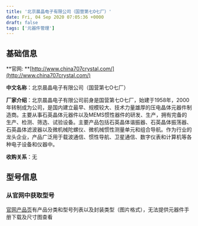 ```yaml
---
title: '北京晨晶电子有限公司（国营第七O七厂）'
date: Fri, 04 Sep 2020 07:05:36 +0000
draft: false
tags: ['元器件管理']
---
```


**基础信息**
--------

**官网: **[http://www.china707crystal.com/](http://www.china707crystal.com/)

**中文名称**：北京晨晶电子有限公司（国营第七O七厂）

**厂家介绍**：北京晨晶电子有限公司前身是国营第七O七厂，始建于1958年，2000年转制成为公司，是国内建立最早、规模较大、技术力量雄厚的压电晶体元器件制造商。主要从事石英晶体元器件以及MEMS惯性器件的研发、生产，拥有完备的生产、检测、筛选、试验设备。主要产品包括石英晶体谐振器、石英晶体振荡器、石英晶体滤波器以及微机械陀螺仪、微机械惯性测量单元和组合导航。作为行业的龙头企业，产品广泛用于载波通信、惯性导航、卫星通信、数字仪表和计算机等各种电子设备和仪器中。

**收购关系**：无

**型号信息**
--------

### **从官网中获取型号**

[官网产品页](http://www.china707crystal.com/products.aspx?cateid=9)有产品分类和型号列表以及封装类型（图片格式），无法提供元器件手册下载及尺寸图查看